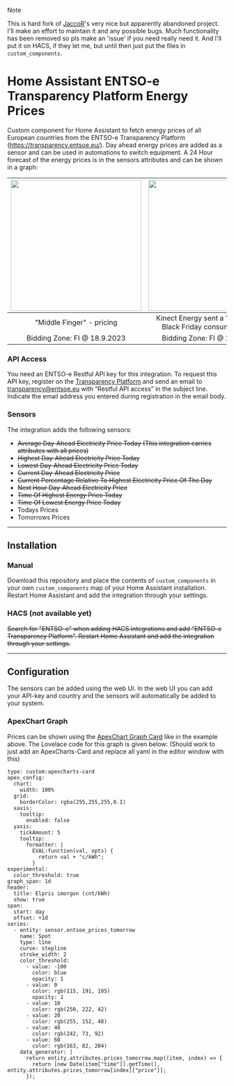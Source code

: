 > [!NOTE]
> This is hard fork of  [JaccoR](https://github.com/JaccoR/hass-entso-e)'s very nice but apparently abandoned project. I'll make an effort to maintain it and any possible bugs. Much functionality has been removed so pls make an 'issue' if you need really need it. And I'll put it on HACS, if they let me, but until then just put the files in `custom_components`. 

# Home Assistant ENTSO-e Transparency Platform Energy Prices
Custom component for Home Assistant to fetch energy prices of all European countries from the ENTSO-e Transparency Platform (https://transparency.entsoe.eu/).
Day ahead energy prices are added as a sensor and can be used in automations to switch equipment. A 24 Hour forecast of the energy prices is in the sensors attributes and can be shown in a graph:


<img src="https://github.com/andreas-berg/hass-entsoe-dayahead/assets/39428693/2fb7e32c-b93a-4277-9dbd-0135eece885a" height="300"> | <img height="300" src="https://github.com/andreas-berg/hass-entsoe-dayahead/assets/39428693/cfeca581-b129-46d1-abee-d6d3418d6a4d">
:-------------------------:|:-------------------------:
"Middle Finger" - pricing  |  Kinect Energy sent a "wrong bid" = Black Friday consumption party
Bidding Zone: FI @ 18.9.2023 | Bidding Zone: FI @ 24.11.2023


### API Access
You need an ENTSO-e Restful API key for this integration. To request this API key, register on the [Transparency Platform](https://transparency.entsoe.eu/) and send an email to transparency@entsoe.eu with “Restful API access” in the subject line. Indicate the
email address you entered during registration in the email body.

### Sensors
The integration adds the following sensors:
- ~~Average Day-Ahead Electricity Price Today (This integration carries attributes with all prices)~~
- ~~Highest Day-Ahead Electricity Price Today~~
- ~~Lowest Day-Ahead Electricity Price Today~~
- ~~Current Day-Ahead Electricity Price~~
- ~~Current Percentage Relative To Highest Electricity Price Of The Day~~
- ~~Next Hour Day-Ahead Electricity Price~~
- ~~Time Of Highest Energy Price Today~~
- ~~Time Of Lowest Energy Price Today~~
- Todays Prices
- Tomorrows Prices
------
## Installation

### Manual
Download this repository and place the contents of `custom_components` in your own `custom_components` map of your Home Assistant installation. Restart Home Assistant and add the integration through your settings. 

### HACS (not available yet)

~~Search for "ENTSO-e" when adding HACS integrations and add "ENTSO-e Transparency Platform". Restart Home Assistant and add the integration through your settings.~~

------
## Configuration

The sensors can be added using the web UI. In the web UI you can add your API-key and country and the sensors will automatically be added to your system. 

### ApexChart Graph
Prices can be shown using the [ApexChart Graph Card](https://github.com/RomRider/apexcharts-card) like in the example above. The Lovelace code for this graph is given below:
(Should work to just add an ApexCharts-Card and replace all yaml in the editor window with this)
```
type: custom:apexcharts-card
apex_config:
  chart:
    width: 100%
  grid:
    borderColor: rgba(255,255,255,0.1)
  xaxis:
    tooltip:
      enabled: false
  yaxis:
    tickAmount: 5
    tooltip:
      formatter: |
        EVAL:function(val, opts) {
          return val + "c/kWh";
        }
experimental:
  color_threshold: true
graph_span: 1d
header:
  title: Elpris imorgon (cnt/kWh)
  show: true
span:
  start: day
  offset: +1d
series:
  - entity: sensor.entsoe_prices_tomorrow
    name: Spot
    type: line
    curve: stepline
    stroke_width: 2
    color_threshold:
      - value: -100
        color: blue
        opacity: 1
      - value: 0
        color: rgb(115, 191, 105)
        opacity: 1
      - value: 10
        color: rgb(250, 222, 42)
      - value: 20
        color: rgb(255, 152, 48)
      - value: 40
        color: rgb(242, 73, 92)
      - value: 60
        color: rgb(163, 82, 204)
    data_generator: |
      return entity.attributes.prices_tomorrow.map((item, index) => {
        return [new Date(item["time"]).getTime(), entity.attributes.prices_tomorrow[index]["price"]];
      });
```




